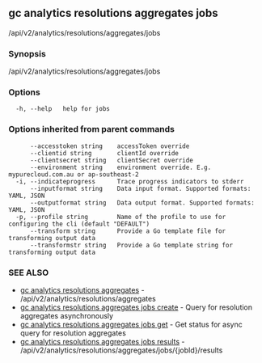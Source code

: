 ## gc analytics resolutions aggregates jobs

/api/v2/analytics/resolutions/aggregates/jobs

### Synopsis

/api/v2/analytics/resolutions/aggregates/jobs

### Options

```
  -h, --help   help for jobs
```

### Options inherited from parent commands

```
      --accesstoken string    accessToken override
      --clientid string       clientId override
      --clientsecret string   clientSecret override
      --environment string    environment override. E.g. mypurecloud.com.au or ap-southeast-2
  -i, --indicateprogress      Trace progress indicators to stderr
      --inputformat string    Data input format. Supported formats: YAML, JSON
      --outputformat string   Data output format. Supported formats: YAML, JSON
  -p, --profile string        Name of the profile to use for configuring the cli (default "DEFAULT")
      --transform string      Provide a Go template file for transforming output data
      --transformstr string   Provide a Go template string for transforming output data
```

### SEE ALSO

* [gc analytics resolutions aggregates](gc_analytics_resolutions_aggregates.html)	 - /api/v2/analytics/resolutions/aggregates
* [gc analytics resolutions aggregates jobs create](gc_analytics_resolutions_aggregates_jobs_create.html)	 - Query for resolution aggregates asynchronously
* [gc analytics resolutions aggregates jobs get](gc_analytics_resolutions_aggregates_jobs_get.html)	 - Get status for async query for resolution aggregates
* [gc analytics resolutions aggregates jobs results](gc_analytics_resolutions_aggregates_jobs_results.html)	 - /api/v2/analytics/resolutions/aggregates/jobs/{jobId}/results


